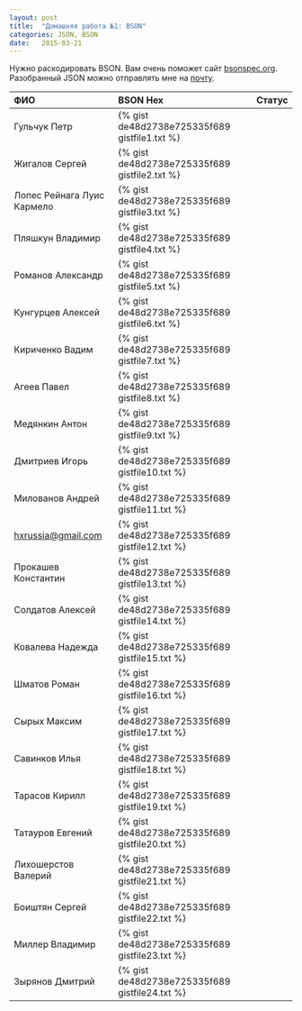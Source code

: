 ```yaml
---
layout: post
title:  "Домашняя работа №1: BSON"
categories: JSON, BSON
date:   2015-03-21
---
```


Нужно раскодировать BSON. Вам очень поможет сайт [bsonspec.org](http://bsonspec.org).
Разобранный JSON можно отправлять мне на [почту](mailto:art@skbkontur.ru).

| ФИО                        | BSON Hex                                       |Статус|
|:---------------------------|:-----------------------------------------------|:----:|
| Гульчук Петр               | {% gist de48d2738e725335f689 gistfile1.txt %}  |      |
| Жигалов Сергей             | {% gist de48d2738e725335f689 gistfile2.txt %}  |      |
| Лопес Рейнага Луис Кармело | {% gist de48d2738e725335f689 gistfile3.txt %}  |      |
| Пляшкун Владимир           | {% gist de48d2738e725335f689 gistfile4.txt %}  |      |
| Романов Александр          | {% gist de48d2738e725335f689 gistfile5.txt %}  |      |
| Кунгурцев Алексей          | {% gist de48d2738e725335f689 gistfile6.txt %}  |      |
| Кириченко Вадим            | {% gist de48d2738e725335f689 gistfile7.txt %}  |      |
| Агеев Павел                | {% gist de48d2738e725335f689 gistfile8.txt %}  |      |
| Медянкин Антон             | {% gist de48d2738e725335f689 gistfile9.txt %}  |      |
| Дмитриев Игорь             | {% gist de48d2738e725335f689 gistfile10.txt %} |      |
| Милованов Андрей           | {% gist de48d2738e725335f689 gistfile11.txt %} |      |
| hxrussia@gmail.com         | {% gist de48d2738e725335f689 gistfile12.txt %} |      |
| Прокашев Константин        | {% gist de48d2738e725335f689 gistfile13.txt %} |      |
| Солдатов Алексей           | {% gist de48d2738e725335f689 gistfile14.txt %} |      |
| Ковалева Надежда           | {% gist de48d2738e725335f689 gistfile15.txt %} |      |
| Шматов Роман               | {% gist de48d2738e725335f689 gistfile16.txt %} |      |
| Сырых Максим               | {% gist de48d2738e725335f689 gistfile17.txt %} |      |
| Савинков Илья              | {% gist de48d2738e725335f689 gistfile18.txt %} |      |
| Тарасов Кирилл             | {% gist de48d2738e725335f689 gistfile19.txt %} |      |
| Татауров Евгений           | {% gist de48d2738e725335f689 gistfile20.txt %} |      |
| Лихошерстов Валерий        | {% gist de48d2738e725335f689 gistfile21.txt %} |      |
| Боиштян Сергей             | {% gist de48d2738e725335f689 gistfile22.txt %} |      |
| Миллер Владимир            | {% gist de48d2738e725335f689 gistfile23.txt %} |      |
| Зырянов Дмитрий            | {% gist de48d2738e725335f689 gistfile24.txt %} |      |
